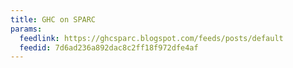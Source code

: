 ```yaml
---
title: GHC on SPARC
params:
  feedlink: https://ghcsparc.blogspot.com/feeds/posts/default
  feedid: 7d6ad236a892dac8c2ff18f972dfe4af
---
```

